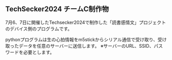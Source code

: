 ## TechSecker2024 チームC制作物

7月6、7日に開催したTechsecker2024で制作した「読書感情文」プロジェクトのデバイス側のプログラムです。

pythonプログラムは生の心拍情報をm5stickからシリアル通信で受け取り、受け取ったデータを任意のサーバーに送信します。
※サーバーのURL、SSID、パスワードを必要とします。
